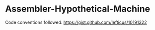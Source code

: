 # Assembler-Hypothetical-Machine

Code conventions followed: https://gist.github.com/lefticus/10191322

